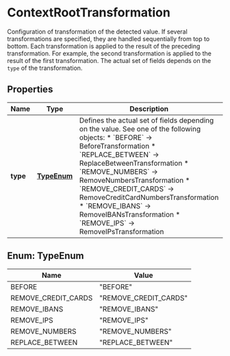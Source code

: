 

# ContextRootTransformation

Configuration of transformation of the detected value.   If several transformations are specified, they are handled sequentially from top to bottom. Each transformation is applied to the result of the preceding transformation. For example, the second transformation is applied to the result of the first transformation.   The actual set of fields depends on the `type` of the transformation.

## Properties

| Name | Type | Description | Notes |
|------------ | ------------- | ------------- | -------------|
|**type** | [**TypeEnum**](#TypeEnum) | Defines the actual set of fields depending on the value. See one of the following objects:   * &#x60;BEFORE&#x60; -&gt; BeforeTransformation  * &#x60;REPLACE_BETWEEN&#x60; -&gt; ReplaceBetweenTransformation  * &#x60;REMOVE_NUMBERS&#x60; -&gt; RemoveNumbersTransformation  * &#x60;REMOVE_CREDIT_CARDS&#x60; -&gt; RemoveCreditCardNumbersTransformation  * &#x60;REMOVE_IBANS&#x60; -&gt; RemoveIBANsTransformation  * &#x60;REMOVE_IPS&#x60; -&gt; RemoveIPsTransformation   |  |



## Enum: TypeEnum

| Name | Value |
|---- | -----|
| BEFORE | &quot;BEFORE&quot; |
| REMOVE_CREDIT_CARDS | &quot;REMOVE_CREDIT_CARDS&quot; |
| REMOVE_IBANS | &quot;REMOVE_IBANS&quot; |
| REMOVE_IPS | &quot;REMOVE_IPS&quot; |
| REMOVE_NUMBERS | &quot;REMOVE_NUMBERS&quot; |
| REPLACE_BETWEEN | &quot;REPLACE_BETWEEN&quot; |



